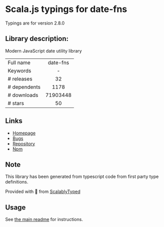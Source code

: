 
# Scala.js typings for date-fns

Typings are for version 2.8.0

## Library description:
Modern JavaScript date utility library

|                    |                 |
| ------------------ | :-------------: |
| Full name          | date-fns |
| Keywords           | - |
| # releases         | 32 |
| # dependents       | 1178 |
| # downloads        | 71903448 |
| # stars            | 50 |

## Links
- [Homepage](https://github.com/date-fns/date-fns#readme)
- [Bugs](https://github.com/date-fns/date-fns/issues)
- [Repository](https://github.com/date-fns/date-fns)
- [Npm](https://www.npmjs.com/package/date-fns)
    


## Note
This library has been generated from typescript code from first party type definitions.

Provided with :purple_heart: from [ScalablyTyped](https://github.com/oyvindberg/ScalablyTyped)

## Usage
See [the main readme](../../readme.md) for instructions.


